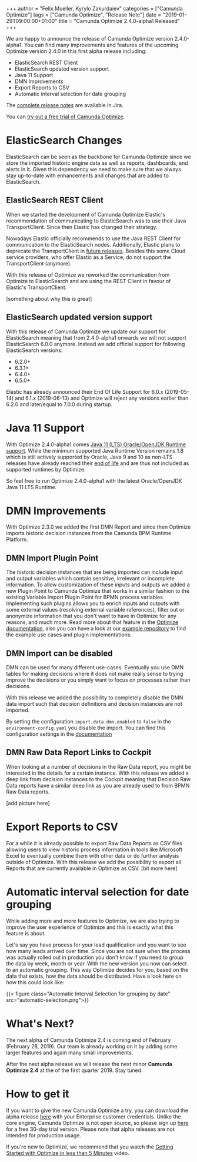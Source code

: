 +++
author = "Felix Mueller, Kyrylo Zakurdaiev"
categories = ["Camunda Optimize"]
tags = ["Camunda Optimize", "Release Note"]
date = "2019-01-29T09:00:00+01:00"
title = "Camunda Optimize 2.4.0-alpha1 Released"
+++

We are happy to announce the release of Camunda Optimize version 2.4.0-alpha1.
You can find many improvements and features of the upcoming Optimize version 2.4.0 in this first alpha release including:

* ElasticSearch REST Client
* ElasticSearch updated version support
* Java 11 Support
* DMN Improvements
* Export Reports to CSV
* Automatic interval selection for date grouping

The [complete release notes](https://app.camunda.com/jira/secure/ReleaseNote.jspa?projectId=10730&version=15369) are available in Jira.

You can [try out a free trial of Camunda Optimize](#how-to-get-it).
<!--more-->
# ElasticSearch Changes

ElasticSearch can be seen as the backbone for Camunda Optimize since we store the imported historic engine data as well as reports, dashboards, and alerts in it. Given this dependency we need to make sure that we always stay up-to-date with enhancements and changes that are added to ElasticSearch.

## ElasticSearch REST Client

When we started the development of Camunda Optimize Elastic's recommendation of communicating to ElasticSearch was to use their Java TransportClient. Since then Elastic has changed their strategy.

Nowadays Elastic officially recommends to use the Java REST Client for communication to the ElasticSearch nodes. Additionally, Elastic plans to deprecate the TransportClient in [future releases](https://www.elastic.co/guide/en/elasticsearch/client/java-api/6.5/client.html).
Besides this some Cloud service providers, who offer Elastic as a Service, do not support the TransportClient (anymore).

With this release of Optimize we reworked the communication from Optimize to ElasticSearch and are using the REST Client in favour of Elastic's TransportClient.

[something about why this is great]

## ElasticSearch updated version support

With this release of Camunda Optimize we update our support for ElasticSearch meaning that from 2.4.0-alpha1 onwards we will not support ElasticSearch 6.0.0 anymore. Instead we add official support for following ElasticSearch versions:

  - 6.2.0+
  - 6.3.1+
  - 6.4.0+
  - 6.5.0+

Elastic has already announced their End Of Life Support for 6.0.x (2019-05-14) and 6.1.x (2019-06-13) and Optimize will reject any versions earlier than 6.2.0 and later/equal to 7.0.0 during startup.

# Java 11 Support

With Optimize 2.4.0-alpha1 comes [Java 11 (LTS) Oracle/OpenJDK Runtime support](https://docs.camunda.org/optimize/latest/technical-guide/supported-environments/#java-runtime). While the minimum supported Java Runtime Version remains 1.8 which is still actively supported by Oracle, Java 9 and 10 as non-LTS releases have already reached their [end of life](https://www.oracle.com/technetwork/java/java-se-support-roadmap.html) and are thus not included as supported runtimes by Optimize.

So feel free to run Optimize 2.4.0-alpha1 with the latest Oracle/OpenJDK Java 11 LTS Runtime.

# DMN Improvements

With Optimize 2.3.0 we added the first DMN Report and since then Optimize imports historic decision instances from the Camunda BPM Runtime Platform.

## DMN Import Plugin Point

The historic decision instances that are being imported can include input and output variables which contain sensitive, irrelevant or incomplete information.
To allow customization of these inputs and outputs we added a new Plugin Point to Camunda Optimize that works in a similar fashion to the existing Variable Import Plugin Point for BPMN process variables.
Implementing such plugins allows you to enrich inputs and outputs with some external values (resolving external variable references), filter out or anonymize information that you don't want to have in Optimize for any reasons, and much more.
Read more about that feature in the [Optimize documentation](https://docs.camunda.org/optimize/latest/technical-guide/plugins/decision-import/), also you can have a look at our [example repository](https://github.com/camunda/camunda-optimize-examples/tree/master/decision-import-plugin) to find the example use cases and plugin implementations.

## DMN Import can be disabled

DMN can be used for many different use-cases. Eventually you use DMN tables for making decisions where it does not make really sense to trying improve the decisions or you simply want to focus on processes rather than decisions.

With this release we added the possibility to completely disable the DMN data import such that decision definitions and decision instances are not imported.

By setting the configuration `import.data.dmn.enabled` to `false` in the `environment-config.yaml` you disable the import. You can find this configuration settings in the [documentation](https://docs.camunda.org/optimize/develop/technical-guide/setup/configuration/#engine-common-settings)

## DMN Raw Data Report Links to Cockpit

When looking at a number of decisions in the Raw Data report, you might be interested in the details for a certain instance. With this release we added a deep link from decision instances to the Cockpit meaning that Decision Raw Data reports have a similar deep link as you are already used to from BPMN Raw Data reports.

[add picture here]

# Export Reports to CSV

For a while it is already possible to export Raw Data Reports as CSV files allowing users to view historic process information in tools like Microsoft Excel to eventually combine them with other data or do further analysis outside of Optimize.
With this release we add the possibility to export all Reports that are currently available in Optimize as CSV.
[bit more here]

# Automatic interval selection for date grouping

While adding more and more features to Optimize, we are also trying to improve the user experience of Optimize and this is exactly what this feature is about. 

Let's say you have process for your lead qualification and you want to see how many leads arrived over time. Since you are not sure when the process was actually rolled out in production you don't know if you need to group the data by week, month or year. With the new version you now can select to an automatic grouping. This way Optimize decides for you, based on the data that exists, how the data should be distributed. Have a look here on how this could look like:

{{< figure class="Automatic Interval Selection for grouping by date" src="automatic-selection.png">}}

# What's Next?

The next alpha of Camunda Optimize 2.4 is coming end of February (February 28, 2019). Our team is already working on it by adding some larger features and again many small improvements.

After the next alpha release we will release the next minor **Camunda Optimize 2.4** at the of the first quarter 2019. Stay tuned.

# How to get it

If you want to give the new Camunda Optimize a try, you can download the alpha release [here](https://docs.camunda.org/enterprise/download/#camunda-optimize) with your Enterprise customer credentials. Unlike the core engine, Camunda Optimize is not open source, so please sign up [here](https://camunda.com/download/enterprise/) for a free 30-day trial version.
Please note that alpha releases are not intended for production usage.

If you're new to Optimize, we recommend that you watch the [Getting Started with Optimize in less than 5 Minutes](https://camunda.com/learn/videos/getting-started-optimize/) video.
